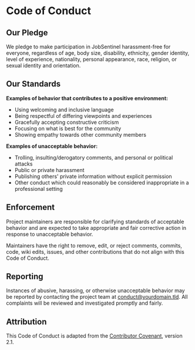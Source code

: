 # Code of Conduct

## Our Pledge

We pledge to make participation in JobSentinel harassment-free for everyone, regardless of age, body size, disability, ethnicity, gender identity, level of experience, nationality, personal appearance, race, religion, or sexual identity and orientation.

## Our Standards

**Examples of behavior that contributes to a positive environment:**
- Using welcoming and inclusive language
- Being respectful of differing viewpoints and experiences
- Gracefully accepting constructive criticism
- Focusing on what is best for the community
- Showing empathy towards other community members

**Examples of unacceptable behavior:**
- Trolling, insulting/derogatory comments, and personal or political attacks
- Public or private harassment
- Publishing others' private information without explicit permission
- Other conduct which could reasonably be considered inappropriate in a professional setting

## Enforcement

Project maintainers are responsible for clarifying standards of acceptable behavior and are expected to take appropriate and fair corrective action in response to unacceptable behavior.

Maintainers have the right to remove, edit, or reject comments, commits, code, wiki edits, issues, and other contributions that do not align with this Code of Conduct.

## Reporting

Instances of abusive, harassing, or otherwise unacceptable behavior may be reported by contacting the project team at conduct@yourdomain.tld. All complaints will be reviewed and investigated promptly and fairly.

## Attribution

This Code of Conduct is adapted from the [Contributor Covenant](https://www.contributor-covenant.org/), version 2.1.
